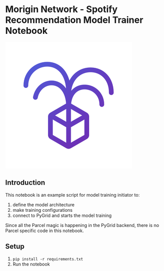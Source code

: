 # Morigin Network - Spotify Recommendation Model Trainer Notebook

![Morigin Network](./assets/Morigin-Network-Logo.png)

## Introduction

This notebook is an example script for model training initiator to:

1. define the model architecture
2. make training configurations
3. connect to PyGrid and starts the model training

Since all the Parcel magic is happening in the PyGrid backend, there is no Parcel specific code in this notebook.

## Setup

1. `pip install -r requirements.txt`
2. Run the notebook
